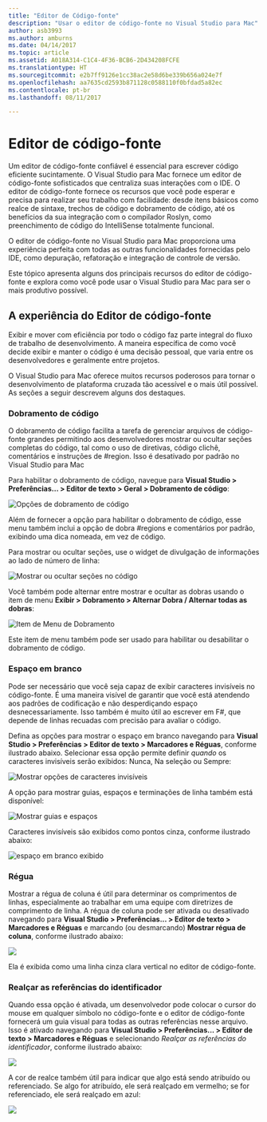```yaml
---
title: "Editor de Código-fonte"
description: "Usar o editor de código-fonte no Visual Studio para Mac"
author: asb3993
ms.author: amburns
ms.date: 04/14/2017
ms.topic: article
ms.assetid: A018A314-C1C4-4F36-BCB6-2D434208FCFE
ms.translationtype: HT
ms.sourcegitcommit: e2b7ff9126e1cc38ac2e58d6be339b656a024e7f
ms.openlocfilehash: aa7635cd2593b871128c0588110f0bfdad5a82ec
ms.contentlocale: pt-br
ms.lasthandoff: 08/11/2017

---
```


# <a name="source-editor"></a>Editor de código-fonte

Um editor de código-fonte confiável é essencial para escrever código eficiente sucintamente. O Visual Studio para Mac fornece um editor de código-fonte sofisticados que centraliza suas interações com o IDE. O editor de código-fonte fornece os recursos que você pode esperar e precisa para realizar seu trabalho com facilidade: desde itens básicos como realce de sintaxe, trechos de código e dobramento de código, até os benefícios da sua integração com o compilador Roslyn, como preenchimento de código do IntelliSense totalmente funcional.

O editor de código-fonte no Visual Studio para Mac proporciona uma experiência perfeita com todas as outras funcionalidades fornecidas pelo IDE, como depuração, refatoração e integração de controle de versão.

Este tópico apresenta alguns dos principais recursos do editor de código-fonte e explora como você pode usar o Visual Studio para Mac para ser o mais produtivo possível.

## <a name="the-source-editor-experience"></a>A experiência do Editor de código-fonte

Exibir e mover com eficiência por todo o código faz parte integral do fluxo de trabalho de desenvolvimento. A maneira específica de como você decide exibir e manter o código é uma decisão pessoal, que varia entre os desenvolvedores e geralmente entre projetos.

O Visual Studio para Mac oferece muitos recursos poderosos para tornar o desenvolvimento de plataforma cruzada tão acessível e o mais útil possível. As seções a seguir descrevem alguns dos destaques.


### <a name="code-folding"></a>Dobramento de código

O dobramento de código facilita a tarefa de gerenciar arquivos de código-fonte grandes permitindo aos desenvolvedores mostrar ou ocultar seções completas do código, tal como o uso de diretivas, código clichê, comentários e instruções de #region. Isso é desativado por padrão no Visual Studio para Mac

Para habilitar o dobramento de código, navegue para **Visual Studio > Preferências... > Editor de texto > Geral > Dobramento de código**:

![Opções de dobramento de código](media/source-editor-image1.png)

Além de fornecer a opção para habilitar o dobramento de código, esse menu também inclui a opção de dobra #regions e comentários por padrão, exibindo uma dica nomeada, em vez de código.

Para mostrar ou ocultar seções, use o widget de divulgação de informações ao lado de número de linha:

 ![Mostrar ou ocultar seções no código](media/source-editor-image2.png)

Você também pode alternar entre mostrar e ocultar as dobras usando o item de menu **Exibir > Dobramento > Alternar Dobra / Alternar todas as dobras**:

 ![Item de Menu de Dobramento](media/source-editor-image19.png)

Este item de menu também pode ser usado para habilitar ou desabilitar o dobramento de código.

### <a name="white-space"></a>Espaço em branco

Pode ser necessário que você seja capaz de exibir caracteres invisíveis no código-fonte. É uma maneira visível de garantir que você está atendendo aos padrões de codificação e não desperdiçando espaço desnecessariamente. Isso também é muito útil ao escrever em F#, que depende de linhas recuadas com precisão para avaliar o código.

Defina as opções para mostrar o espaço em branco navegando para **Visual Studio > Preferências > Editor de texto > Marcadores e Réguas**, conforme ilustrado abaixo. Selecionar essa opção permite definir _quando_ os caracteres invisíveis serão exibidos: Nunca, Na seleção ou Sempre:

 ![Mostrar opções de caracteres invisíveis](media/source-editor-image3.png)

A opção para mostrar guias, espaços e terminações de linha também está disponível:

 ![Mostrar guias e espaços](media/source-editor-image4.png)

 Caracteres invisíveis são exibidos como pontos cinza, conforme ilustrado abaixo:

 ![espaço em branco exibido](media/source-editor-image22.png)


### <a name="ruler"></a>Régua

Mostrar a régua de coluna é útil para determinar os comprimentos de linhas, especialmente ao trabalhar em uma equipe com diretrizes de comprimento de linha. A régua de coluna pode ser ativada ou desativado navegando para **Visual Studio > Preferências... > Editor de texto > Marcadores e Réguas** e marcando (ou desmarcando) **Mostrar régua de coluna**, conforme ilustrado abaixo:

 ![](media/source-editor-image5.png)

 Ela é exibida como uma linha cinza clara vertical no editor de código-fonte.


### <a name="highlight-identifier-references"></a>Realçar as referências do identificador

Quando essa opção é ativada, um desenvolvedor pode colocar o cursor do mouse em qualquer símbolo no código-fonte e o editor de código-fonte fornecerá um guia visual para todas as outras referências nesse arquivo. Isso é ativado navegando para **Visual Studio > Preferências... > Editor de texto > Marcadores e Réguas** e selecionando _Realçar as referências do identificador_, conforme ilustrado abaixo:

![](media/source-editor-image6.png)

A cor de realce também útil para indicar que algo está sendo atribuído ou referenciado. Se algo for atribuído, ele será realçado em vermelho; se for referenciado, ele será realçado em azul:

![](media/source-editor-image7.png)




